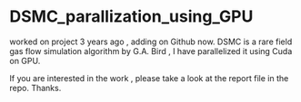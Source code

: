 # DSMC_parallization_using_GPU
worked on project 3 years ago , adding on Github now. DSMC is a rare field gas flow simulation algorithm by G.A. Bird , I have parallelized it using Cuda on GPU. 

If you are interested in the work , please take a look at the report file in the repo. 
Thanks.
